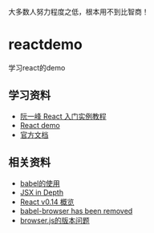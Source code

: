 大多数人努力程度之低，根本用不到比智商！

# reactdemo
学习react的demo

## 学习资料

- [阮一峰 React 入门实例教程](http://www.ruanyifeng.com/blog/2015/03/react.html)
- [React demo](https://github.com/ruanyf/react-demos)
- [官方文档](http://reactjs.cn/react/docs/getting-started-zh-CN.html)


## 相关资料

- [babel的使用](https://babeljs.io/)
- [JSX in Depth](http://reactjs.cn/react/docs/jsx-in-depth.html)
- [React v0.14 概览](https://undefinedblog.com/react-v0-14/)
- [babel-browser has been removed](https://babeljs.io/docs/usage/browser/)
- [browser.js的版本问题](http://stackoverflow.com/questions/36672007/reactjs-cannot-read-property-keys-of-undefined)

